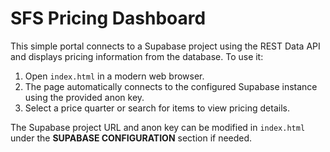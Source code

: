 # SFS Pricing Dashboard

This simple portal connects to a Supabase project using the REST Data API
and displays pricing information from the database. To use it:

1. Open `index.html` in a modern web browser.
2. The page automatically connects to the configured Supabase instance
   using the provided anon key.
3. Select a price quarter or search for items to view pricing details.

The Supabase project URL and anon key can be modified in `index.html` under
the **SUPABASE CONFIGURATION** section if needed.
